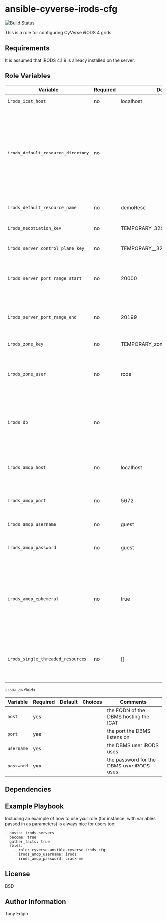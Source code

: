 ansible-cyverse-irods-cfg
=========================
[![Build Status](https://travis-ci.org/CyVerse-Ansible/ansible-cyverse-irods-cfg.svg?branch=master)](https://travis-ci.org/CyVerse-Ansible/ansible-cyverse-irods-cfg)

This is a role for configuring CyVerse iRODS 4 grids.


Requirements
------------

It is assumed that iRODS 4.1.9 is already installed on the server.

Role Variables
--------------

Variable                           | Required | Default                          | Choices | Comments
---------------------------------- | -------- | -------------------------------- | ------- | --------
`irods_icat_host`                  | no       | localhost                        |         | the FQDN of the IES
`irods_default_resource_directory` | no       |                                  |         | the absolute path to the vault on the resource server being configured (N/A when configuring IES and it doesn't host a resource)
`irods_default_resource_name`      | no       | demoResc                         |         | the name of the default resource
`irods_negotiation_key`            | no       | TEMPORARY_32byte_negotiation_key |         | the negotiation key
`irods_server_control_plane_key`   | no       | TEMPORARY__32byte_ctrl_plane_key |         | the server control plane key
`irods_server_port_range_start`    | no       | 20000                            |         | the first address in the range of auxillary TCP and UDP ports
`irods_server_port_range_end`      | no       | 20199                            |         | the last address in the range of auxillary TCP and UDP ports
`irods_zone_key`                   | no       | TEMPORARY_zone_key               |         | the zone key
`irods_zone_user`                  | no       | rods                             |         | the rodsadmin user to be used by the server being configured
`irods_db`                         | no       |                                  |         | the DBMS connection information, see below (N/A for non-IES resource servers)
`irods_amqp_host`                  | no       | localhost                        |         | the FQDN of the AMQP broker iRODS publishes to
`irods_amqp_port`                  | no       | 5672                             |         | the port the AMQP broker listens on
`irods_amqp_username`              | no       | guest                            |         | the AMQP user iRODS user
`irods_amqp_password`              | no       | guest                            |         | the password for the AMQP user
`irods_amqp_ephemeral`             | no       | true                             |         | whether or not the `irods` AMQP exchange will persist when iRODS disconnects from the AMQP broker
`irods_single_threaded_resources`  | no       | []                               |         | a list of resources that only support single threaded transfers


`irods_db` fields

Variable   | Required | Default | Choices | Comments
-----------| -------- | ------- | ------- | --------
`host`     | yes      |         |         | the FQDN of the DBMS hosting the ICAT
`port`     | yes      |         |         | the port the DBMS listens on
`username` | yes      |         |         | the DBMS user iRODS uses
`password` | yes      |         |         | the password for the DBMS user iRODS uses

Dependencies
------------

Example Playbook
----------------

Including an example of how to use your role (for instance, with variables passed in as parameters) is always nice for users too:

```
- hosts: irods-servers
  become: true
  gather_facts: true
  roles:
    - role: cyverse.ansible-cyverse-irods-cfg
      irods_amqp_username: irods
      irods_amqp_password: crack-me
```           

License
-------

BSD

Author Information
------------------

Tony Edgin
